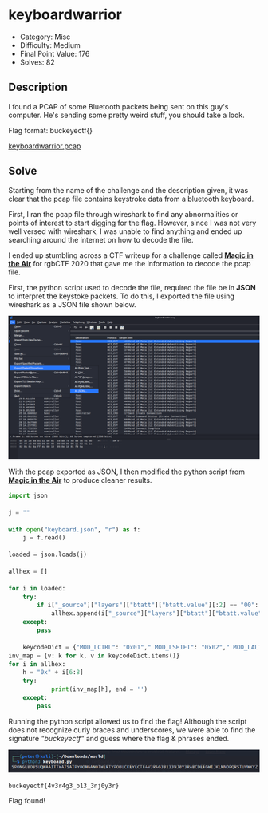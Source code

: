 # keyboardwarrior

- Category: Misc
- Difficulty: Medium
- Final Point Value: 176
- Solves: 82
  
## Description

I found a PCAP of some Bluetooth packets being sent on this guy's computer. He's sending some pretty weird stuff, you should take a look.

Flag format: buckeyectf{}

[keyboardwarrior.pcap](keyboardwarrior.pcap)

## Solve

Starting from the name of the challenge and the description given, it was clear that the pcap file contains keystroke data from a bluetooth keyboard.

First, I ran the pcap file through wireshark to find any abnormalities or points of interest to start digging for the flag. However, since I was not very well versed with wireshark, I was unable to find anything and ended up searching around the internet on how to decode the file.

I ended up stumbling across a CTF writeup for a challenge called **[Magic in the Air](https://github.com/spitfirerxf/rgbCTF2020/tree/master/PI1)** for rgbCTF 2020 that gave me the information to decode the pcap file.

First, the python script used to decode the file, required the file be in **JSON** to interpret the keystoke packets. To do this, I exported the file using wireshark as a JSON file shown below.

![Export as JSON](export.png)

With the pcap exported as JSON, I then modified the python script from **[Magic in the Air](https://github.com/spitfirerxf/rgbCTF2020/tree/master/PI1)** to produce cleaner results.

```python
import json

j = ""

with open("keyboard.json", "r") as f:
    j = f.read()

loaded = json.loads(j)

allhex = []

for i in loaded:
    try:
        if i["_source"]["layers"]["btatt"]["btatt.value"][:2] == "00":
            allhex.append(i["_source"]["layers"]["btatt"]["btatt.value"])
    except:
        pass

    keycodeDict = {"MOD_LCTRL": "0x01"," MOD_LSHIFT": "0x02"," MOD_LALT": "0x04"," MOD_LMETA": "0x08"," MOD_RCTRL": "0x10"," MOD_RSHIFT": "0x20"," MOD_RALT": "0x40"," MOD_RMETA": "0x80"," ERR_OVF": "0x01","A": "0x04","B": "0x05","C": "0x06","D": "0x07","E": "0x08","F": "0x09","G": "0x0a","H": "0x0b","I": "0x0c","J": "0x0d","K": "0x0e","L": "0x0f","M": "0x10","N": "0x11","O": "0x12","P": "0x13","Q": "0x14","R": "0x15","S": "0x16","T": "0x17","U": "0x18","V": "0x19","W": "0x1a","X": "0x1b","Y": "0x1c","Z": "0x1d","1": "0x1e","2": "0x1f","3": "0x20","4": "0x21","5": "0x22","6": "0x23","7": "0x24","8": "0x25","9": "0x26","0": "0x27","ENTER": "0x28","ESC": "0x29","BACKSPACE": "0x2a","TAB": "0x2b","SPACE": "0x2c","MINUS": "0x2d","EQUAL": "0x2e","LEFTBRACE": "0x2f","RIGHTBRACE": "0x30","BACKSLASH": "0x31","HASHTILDE": "0x32","SEMICOLON": "0x33","APOSTROPHE": "0x34","GRAVE": "0x35","COMMA": "0x36","DOT": "0x37","SLASH": "0x38","CAPSLOCK": "0x39","F1": "0x3a","F2": "0x3b","F3": "0x3c","F4": "0x3d","F5": "0x3e","F6": "0x3f","F7": "0x40","F8": "0x41","F9": "0x42","F10": "0x43","F11": "0x44","F12": "0x45","SYSRQ": "0x46","SCROLLLOCK": "0x47","PAUSE": "0x48","INSERT": "0x49","HOME": "0x4a","PAGEUP": "0x4b","DELETE": "0x4c","END": "0x4d","PAGEDOWN": "0x4e","RIGHT": "0x4f","LEFT": "0x50","DOWN": "0x51","UP": "0x52","NUMLOCK": "0x53","KPSLASH": "0x54","KPASTERISK": "0x55","KPMINUS": "0x56","KPPLUS": "0x57","KPENTER": "0x58","KP1": "0x59","KP2": "0x5a","KP3": "0x5b","KP4": "0x5c","KP5": "0x5d","KP6": "0x5e","KP7": "0x5f","KP8": "0x60","KP9": "0x61","KP0": "0x62","KPDOT": "0x63","102ND": "0x64","COMPOSE": "0x65","POWER": "0x66","KPEQUAL": "0x67","F13": "0x68","F14": "0x69","F15": "0x6a","F16": "0x6b","F17": "0x6c","F18": "0x6d","F19": "0x6e","F20": "0x6f","F21": "0x70","F22": "0x71","F23": "0x72","F24": "0x73","OPEN": "0x74","HELP": "0x75","PROPS": "0x76","FRONT": "0x77","STOP": "0x78","AGAIN": "0x79","UNDO": "0x7a","CUT": "0x7b","COPY": "0x7c","PASTE": "0x7d","FIND": "0x7e","MUTE": "0x7f","VOLUMEUP": "0x80","VOLUMEDOWN": "0x81","KPCOMMA": "0x85","RO": "0x87","KATAKANAHIRAGANA": "0x88","YEN": "0x89","HENKAN": "0x8a","MUHENKAN": "0x8b","KPJPCOMMA": "0x8c","HANGEUL": "0x90","HANJA": "0x91","KATAKANA": "0x92","HIRAGANA": "0x93","ZENKAKUHANKAKU": "0x94","KPLEFTPAREN": "0xb6","KPRIGHTPAREN": "0xb7","LEFTCTRL": "0xe0","LEFTSHIFT": "0xe1","LEFTALT": "0xe2","LEFTWINDOWS": "0xe3","RIGHTCTRL": "0xe4","RIGHTSHIFT": "0xe5","RIGHTALT": "0xe6","RIGHTMETA": "0xe7","MEDIA_PLAYPAUSE": "0xe8","MEDIA_STOPCD": "0xe9","MEDIA_PREVIOUSSONG": "0xea","MEDIA_NEXTSONG": "0xeb","MEDIA_EJECTCD": "0xec","MEDIA_VOLUMEUP": "0xed","MEDIA_VOLUMEDOWN": "0xee","MEDIA_MUTE": "0xef","MEDIA_WWW": "0xf0","MEDIA_BACK": "0xf1","MEDIA_FORWARD": "0xf2","MEDIA_STOP": "0xf3","MEDIA_FIND": "0xf4","MEDIA_SCROLLUP": "0xf5","MEDIA_SCROLLDOWN": "0xf6","MEDIA_EDIT": "0xf7","MEDIA_SLEEP": "0xf8","MEDIA_COFFEE": "0xf9","MEDIA_REFRESH": "0xfa","MEDIA_CALC": "0xfb"}
inv_map = {v: k for k, v in keycodeDict.items()}
for i in allhex:
    h = "0x" + i[6:8]
    try:
            print(inv_map[h], end = '')
    except:
        pass
```

Running the python script allowed us to find the flag! Although the script does not recognize curly braces and underscores, we were able to find the signature *"buckeyectf"* and guess where the flag & phrases ended.

![Flag](flag.png)

`buckeyectf{4v3r4g3_b13_3nj0y3r}`

Flag found!
